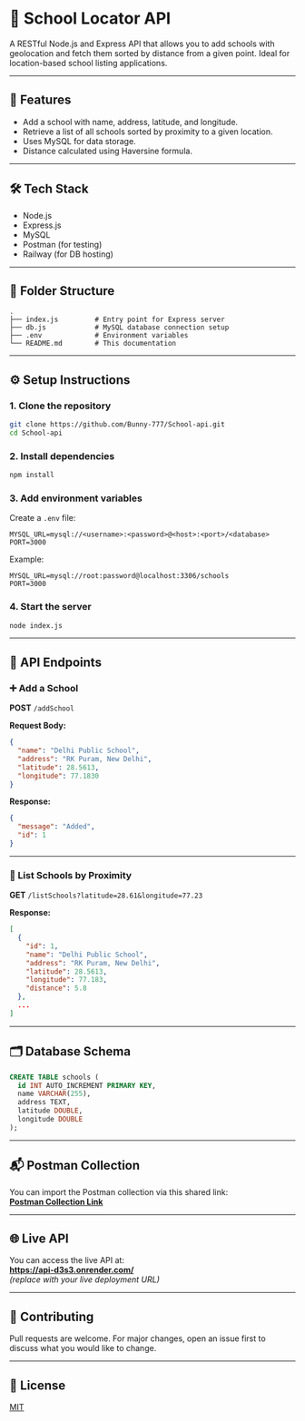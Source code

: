# 🏫 School Locator API

A RESTful Node.js and Express API that allows you to add schools with geolocation and fetch them sorted by distance from a given point. Ideal for location-based school listing applications.

---

## 🚀 Features

- Add a school with name, address, latitude, and longitude.
- Retrieve a list of all schools sorted by proximity to a given location.
- Uses MySQL for data storage.
- Distance calculated using Haversine formula.

---

## 🛠️ Tech Stack

- Node.js
- Express.js
- MySQL
- Postman (for testing)
- Railway (for DB hosting)

---

## 📁 Folder Structure

```
.
├── index.js         # Entry point for Express server
├── db.js            # MySQL database connection setup
├── .env             # Environment variables
└── README.md        # This documentation
```

---

## ⚙️ Setup Instructions

### 1. Clone the repository
```bash
git clone https://github.com/Bunny-777/School-api.git
cd School-api
```

### 2. Install dependencies
```bash
npm install
```

### 3. Add environment variables

Create a `.env` file:
```
MYSQL_URL=mysql://<username>:<password>@<host>:<port>/<database>
PORT=3000
```

Example:
```
MYSQL_URL=mysql://root:password@localhost:3306/schools
PORT=3000
```

### 4. Start the server
```bash
node index.js
```

---

## 🧪 API Endpoints

### ➕ Add a School
**POST** `/addSchool`

**Request Body:**
```json
{
  "name": "Delhi Public School",
  "address": "RK Puram, New Delhi",
  "latitude": 28.5613,
  "longitude": 77.1830
}
```

**Response:**
```json
{
  "message": "Added",
  "id": 1
}
```

---

### 📍 List Schools by Proximity
**GET** `/listSchools?latitude=28.61&longitude=77.23`

**Response:**
```json
[
  {
    "id": 1,
    "name": "Delhi Public School",
    "address": "RK Puram, New Delhi",
    "latitude": 28.5613,
    "longitude": 77.183,
    "distance": 5.8
  },
  ...
]
```

---

## 🗂️ Database Schema

```sql
CREATE TABLE schools (
  id INT AUTO_INCREMENT PRIMARY KEY,
  name VARCHAR(255),
  address TEXT,
  latitude DOUBLE,
  longitude DOUBLE
);
```

---

## 📬 Postman Collection

You can import the Postman collection via this shared link:  
**[Postman Collection Link](#)**  

---

## 🌐 Live API

You can access the live API at:  
**https://api-d3s3.onrender.com/**  
*(replace with your live deployment URL)*

---

## 🤝 Contributing

Pull requests are welcome. For major changes, open an issue first to discuss what you would like to change.

---

## 📄 License

[MIT](LICENSE)
